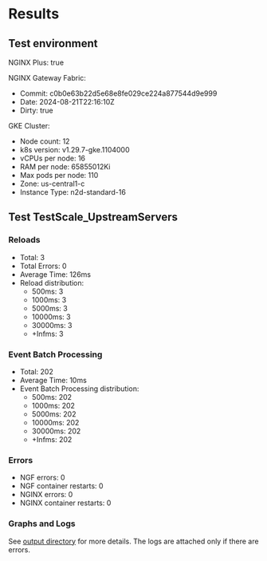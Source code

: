 # Results

## Test environment

NGINX Plus: true

NGINX Gateway Fabric:

- Commit: c0b0e63b22d5e68e8fe029ce224a877544d9e999
- Date: 2024-08-21T22:16:10Z
- Dirty: true

GKE Cluster:

- Node count: 12
- k8s version: v1.29.7-gke.1104000
- vCPUs per node: 16
- RAM per node: 65855012Ki
- Max pods per node: 110
- Zone: us-central1-c
- Instance Type: n2d-standard-16

## Test TestScale_UpstreamServers

### Reloads

- Total: 3
- Total Errors: 0
- Average Time: 126ms
- Reload distribution:
	- 500ms: 3
	- 1000ms: 3
	- 5000ms: 3
	- 10000ms: 3
	- 30000ms: 3
	- +Infms: 3

### Event Batch Processing

- Total: 202
- Average Time: 10ms
- Event Batch Processing distribution:
	- 500ms: 202
	- 1000ms: 202
	- 5000ms: 202
	- 10000ms: 202
	- 30000ms: 202
	- +Infms: 202

### Errors

- NGF errors: 0
- NGF container restarts: 0
- NGINX errors: 0
- NGINX container restarts: 0

### Graphs and Logs

See [output directory](./TestScale_UpstreamServers) for more details.
The logs are attached only if there are errors.
